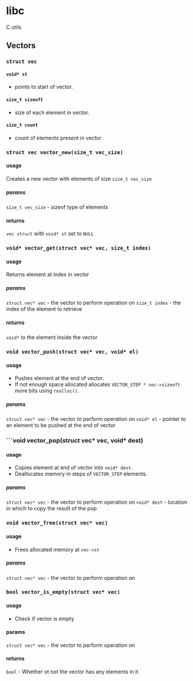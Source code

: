 # libc
C utils

## Vectors

### ```struct vec```

#### ```void* st```

- points to start of vector.

#### ```size_t sizeoft```

- size of each element in vector.

#### ```size_t count```

- count of elements present in vector

### ```struct vec vector_new(size_t vec_size)```

#### usage

Creates a new vector with elements of size ```size_t vec_size```

##### params
```size_t vec_size``` - sizeof type of elements

#### returns
```vec struct``` with ```void* st``` set to ```NULL```

### ```void* vector_get(struct vec* vec, size_t index)```

#### usage

Returns element at index in vector

##### params

```struct vec* vec``` - the vector to perform operation on
```size_t index``` - the index of the element to retrieve

##### returns
```void*``` to the element inside the vector

### ```void vector_push(struct vec* vec, void* el)```

#### usage

- Pushes element at the end of vector.
- If not enough space allocated allocates ```VECTOR_STEP * vec->sizeoft``` more bits using ```realloc()```.
  
##### params
```struct vec* vec``` - the vector to perform operation on
```void* el``` - pointer to an element to be pushed at the end of vector

### ```void vector_pop(struct vec* vec, void* dest)

#### usage

- Copies element at end of vector into ```void* dest```.
- Deallocates memory in steps of ```VECTOR_STEP``` elements.

##### params

```struct vec* vec``` - the vector to perform operation on
```void* dest``` - location in which to copy the result of the pop

### ```void vector_free(struct vec* vec)```

#### usage

- Frees allocated memory at ```vec->st```

##### params

```struct vec* vec``` - the vector to perform operation on

### ```bool vector_is_empty(struct vec* vec)```

#### usage

- Check if vector is empty

#### params

```struct vec* vec``` - the vector to perform operation on

#### returns

```bool``` - Whether ot not the vector has any elements in it





